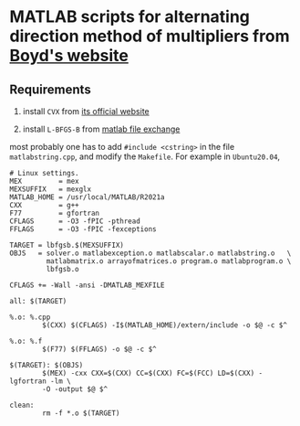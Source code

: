 # MATLAB scripts for alternating direction method of multipliers from [Boyd's website](https://web.stanford.edu/~boyd/papers/admm/)

## Requirements

1. install `CVX` from [its official website](http://cvxr.com/cvx/download/)

2. install `L-BFGS-B` from [matlab file exchange](https://www.mathworks.com/matlabcentral/fileexchange/15061-matlab-interface-for-l-bfgs-b)

most probably one has to add `#include <cstring>` in the file `matlabstring.cpp`, and modify the `Makefile`. For example in `Ubuntu20.04`,
```make
# Linux settings.
MEX         = mex
MEXSUFFIX   = mexglx
MATLAB_HOME = /usr/local/MATLAB/R2021a
CXX         = g++
F77         = gfortran
CFLAGS      = -O3 -fPIC -pthread
FFLAGS      = -O3 -fPIC -fexceptions

TARGET = lbfgsb.$(MEXSUFFIX)
OBJS   = solver.o matlabexception.o matlabscalar.o matlabstring.o   \
         matlabmatrix.o arrayofmatrices.o program.o matlabprogram.o \
         lbfgsb.o

CFLAGS += -Wall -ansi -DMATLAB_MEXFILE

all: $(TARGET)

%.o: %.cpp
        $(CXX) $(CFLAGS) -I$(MATLAB_HOME)/extern/include -o $@ -c $^

%.o: %.f
        $(F77) $(FFLAGS) -o $@ -c $^

$(TARGET): $(OBJS)
        $(MEX) -cxx CXX=$(CXX) CC=$(CXX) FC=$(FCC) LD=$(CXX) -lgfortran -lm \
        -O -output $@ $^

clean:
        rm -f *.o $(TARGET)
```
